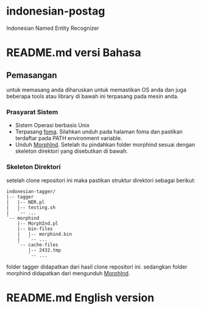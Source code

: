 indonesian-postag
=================

Indonesian Named Entity Recognizer

# README.md versi Bahasa
## Pemasangan

untuk memasang anda diharuskan untuk memastikan OS anda dan juga beberapa 
tools atau library di bawah ini terpasang pada mesin anda. 


### Prasyarat Sistem
* Sistem Operasi berbasis Unix
* Terpasang [foma](https://code.google.com/p/foma/). Silahkan unduh pada halaman foma dan pastikan terdaftar pada PATH environment variable.
* Unduh [MorphInd](http://septinalarasati.com/work/morphind/). Setelah itu pindahkan folder morphind sesuai dengan skeleton direktori yang disebutkan di bawah.

### Skeleton Direktori
setelah clone repositori ini maka pastikan struktur direktori sebagai berikut:

    indonesian-tagger/
    |-- tagger 
    |   |-- NER.pl
    |   |-- testing.sh
    |   `-- ...
    `-- morphind
        |-- MorphInd.pl
        |-- bin-files
        |   |-- morphind.bin
        |   `-- ...
        `-- cache-files
            |-- 2432.tmp
            `-- ...

folder tagger didapatkan dari hasil clone repositori ini. 
sedangkan folder morphind didapatkan dari mengunduh [MorphInd](http://septinalarasati.com/work/morphind/).

# README.md English version



